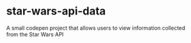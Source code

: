 # star-wars-api-data
A small codepen project that allows users to view information collected from the Star Wars API 
